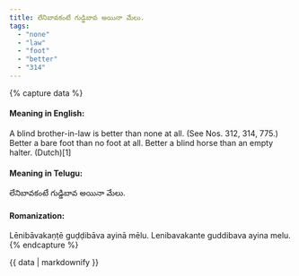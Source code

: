 ```yaml
---
title: లేనిబావకంటే గుడ్డిబావ అయినా మేలు.
tags:
  - "none"
  - "law"
  - "foot"
  - "better"
  - "314"
---
```


{% capture data %}
#### Meaning in English:
A blind brother-in-law is better than none at all.
(See Nos. 312, 314, 775.)
Better a bare foot than no foot at all.
Better a blind horse than an empty halter. (Dutch)[1]

#### Meaning in Telugu:
లేనిబావకంటే గుడ్డిబావ అయినా మేలు.

#### Romanization:
Lēnibāvakaṇṭē guḍḍibāva ayinā mēlu.
Lenibavakante guddibava ayina melu.
{% endcapture %}

{{ data | markdownify }}

